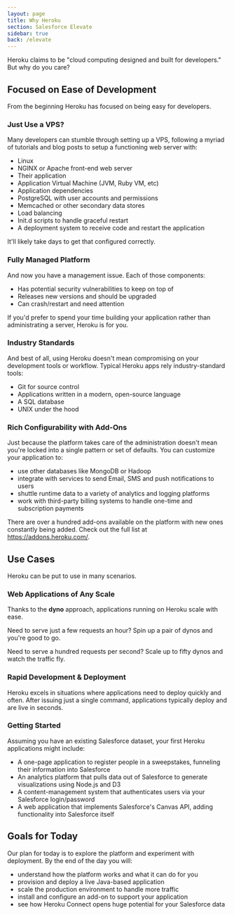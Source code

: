 ```yaml
---
layout: page
title: Why Heroku
section: Salesforce Elevate
sidebar: true
back: /elevate
---
```


Heroku claims to be "cloud computing designed and built for developers." But why do you care?

## Focused on Ease of Development

From the beginning Heroku has focused on being easy for developers. 

### Just Use a VPS?

Many developers can stumble through setting up a VPS, following a myriad of tutorials and blog posts to setup a functioning web server with:

* Linux
* NGINX or Apache front-end web server
* Their application
* Application Virtual Machine (JVM, Ruby VM, etc)
* Application dependencies
* PostgreSQL with user accounts and permissions
* Memcached or other secondary data stores
* Load balancing
* Init.d scripts to handle graceful restart
* A deployment system to receive code and restart the application

It'll likely take days to get that configured correctly.

### Fully Managed Platform

And now you have a management issue. Each of those components:

* Has potential security vulnerabilities to keep on top of
* Releases new versions and should be upgraded
* Can crash/restart and need attention

If you'd prefer to spend your time building your application rather than administrating a server, Heroku is for you.

### Industry Standards

And best of all, using Heroku doesn't mean compromising on your development tools or workflow. Typical Heroku apps rely industry-standard tools:

* Git for source control
* Applications written in a modern, open-source language
* A SQL database
* UNIX under the hood

### Rich Configurability with Add-Ons

Just because the platform takes care of the administration doesn't mean you're locked into a single pattern or set of defaults. You can customize your application to:

* use other databases like MongoDB or Hadoop
* integrate with services to send Email, SMS and push notifications to users
* shuttle runtime data to a variety of analytics and logging platforms
* work with third-party billing systems to handle one-time and subscription payments

There are over a hundred add-ons available on the platform with new ones constantly being added. Check out the full list at https://addons.heroku.com/.

## Use Cases

Heroku can be put to use in many scenarios.

### Web Applications of Any Scale

Thanks to the **dyno** approach, applications running on Heroku scale with ease. 

Need to serve just a few requests an hour? Spin up a pair of dynos and you're good to go.

Need to serve a hundred requests per second? Scale up to fifty dynos and watch the traffic fly.

### Rapid Development & Deployment

Heroku excels in situations where applications need to deploy quickly and often. After issuing just a single command, applications typically deploy and are live in seconds.

### Getting Started

Assuming you have an existing Salesforce dataset, your first Heroku applications might include:

* A one-page application to register people in a sweepstakes, funneling their information into Salesforce
* An analytics platform that pulls data out of Salesforce to generate visualizations using Node.js and D3
* A content-management system that authenticates users via your Salesforce login/password
* A web application that implements Salesforce's Canvas API, adding functionality into Salesforce itself

## Goals for Today

Our plan for today is to explore the platform and experiment with deployment. By the end of the day you will:

* understand how the platform works and what it can do for you
* provision and deploy a live Java-based application
* scale the production environment to handle more traffic
* install and configure an add-on to support your application
* see how Heroku Connect opens huge potential for your Salesforce data
